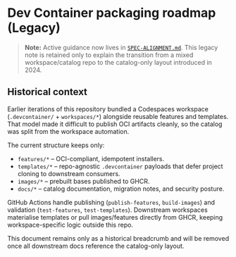 # Dev Container packaging roadmap (Legacy)

> **Note:** Active guidance now lives in [`SPEC-ALIGNMENT.md`](./SPEC-ALIGNMENT.md). This legacy note is retained only to explain the transition from a mixed workspace/catalog repo to the catalog-only layout introduced in 2024.

## Historical context

Earlier iterations of this repository bundled a Codespaces workspace (`.devcontainer/` + `workspaces/*`) alongside reusable features and templates. That model made it difficult to publish OCI artifacts cleanly, so the catalog was split from the workspace automation.

The current structure keeps only:

- `features/*` – OCI-compliant, idempotent installers.
- `templates/*` – repo-agnostic `.devcontainer` payloads that defer project cloning to downstream consumers.
- `images/*` – prebuilt bases published to GHCR.
- `docs/*` – catalog documentation, migration notes, and security posture.

GitHub Actions handle publishing (`publish-features`, `build-images`) and validation (`test-features`, `test-templates`). Downstream workspaces materialise templates or pull images/features directly from GHCR, keeping workspace-specific logic outside this repo.

This document remains only as a historical breadcrumb and will be removed once all downstream docs reference the catalog-only layout.

